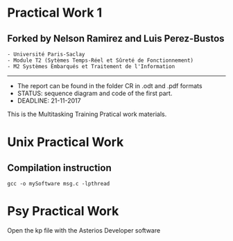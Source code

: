 # Practical Work 1

Forked by Nelson Ramirez and Luis Perez-Bustos
-----------------------------------------------------------
```
- Université Paris-Saclay
- Module T2 (Sytèmes Temps-Réel et Sûreté de Fonctionnement)
- M2 Systèmes Embarqués et Traitement de l'Information
```
-----------------------------------------------------------

- The report can be found in the folder CR in .odt and .pdf formats
- STATUS: sequence diagram and code of the first part.
- DEADLINE: 21-11-2017

This is the Multitasking Training Pratical work materials.

# Unix Practical Work

## Compilation instruction
```
gcc -o mySoftware msg.c -lpthread
```

# Psy Practical Work
Open the kp file with the Asterios Developer software
